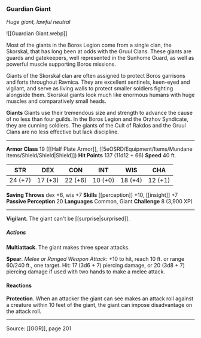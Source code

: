 ### Guardian Giant
_Huge giant, lawful neutral_

![[Guardian Giant.webp]]

Most of the giants in the Boros Legion come from a single clan, the Skorskal, that has long been at odds with the Gruul Clans. These giants are guards and gatekeepers, well represented in the Sunhome Guard, as well as powerful muscle supporting Boros missions.

Giants of the Skorskal clan are often assigned to protect Boros garrisons and forts throughout Ravnica. They are excellent sentinels, keen-eyed and vigilant, and serve as living walls to protect smaller soldiers fighting alongside them. Skorskal giants look much like enormous humans with huge muscles and comparatively small heads.


**Giants** Giants use their tremendous size and strength to advance the cause of no less than four guilds. In the Boros Legion and the Orzhov Syndicate, they are cunning soldiers. The giants of the Cult of Rakdos and the Gruul Clans are no less effective but lack discipline.






---

**Armor Class** 19 ([[Half Plate Armor]], [[5eOSRD/Equipment/Items/Mundane Items/Shield/Shield|Shield]])
**Hit Points** 137 (11d12 + 66)
**Speed** 40 ft.

| STR     | DEX     | CON     | INT     | WIS     | CHA     |
|---------|---------|---------|---------|---------|---------|
| 24 (+7) | 17 (+3) | 22 (+6) | 10 (+0) | 18 (+4) | 12 (+1) |

**Saving Throws** dex +6, wis +7
**Skills** [[perception]] +10, [[insight]] +7
**Passive Perception** 20
**Languages** Common, Giant
**Challenge** 8 (3,900 XP)

---

**Vigilant**. The giant can't be [[surprise|surprised]].

##### Actions
**Multiattack**. The giant makes three spear attacks.

**Spear**. _Melee or Ranged Weapon Attack:_ +10 to hit, reach 10 ft. or range 60/240 ft., one target. Hit: 17 (3d6 + 7) piercing damage, or 20 (3d8 + 7) piercing damage if used with two hands to make a melee attack.

#### Reactions
**Protection**. When an attacker the giant can see makes an attack roll against a creature within 10 feet of the giant, the giant can impose disadvantage on the attack roll.


---

Source: [[GGR]], page 201